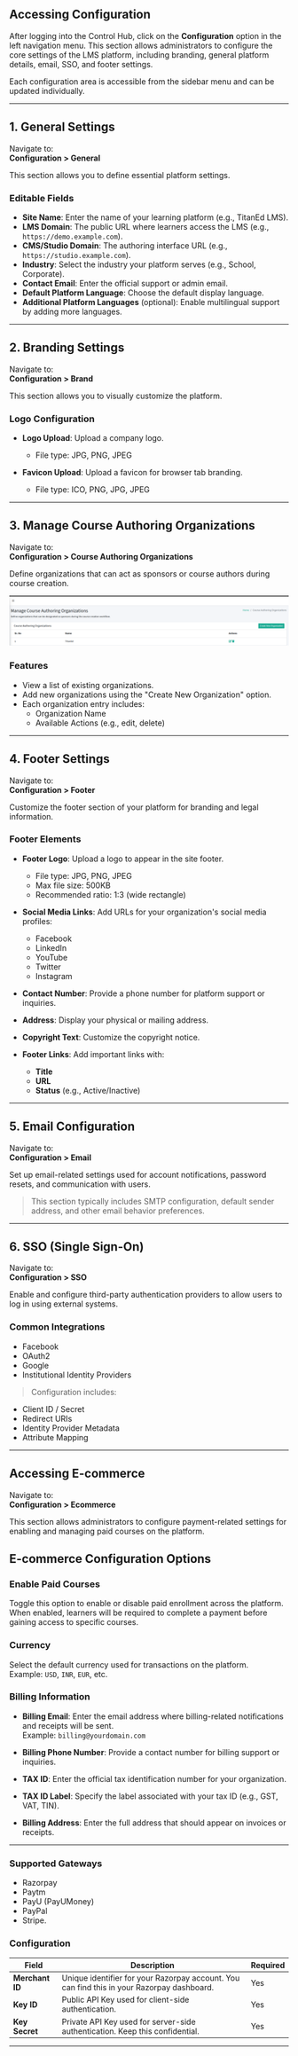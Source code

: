 ## Accessing Configuration

After logging into the Control Hub, click on the **Configuration** option in the left navigation menu. This section allows administrators to configure the core settings of the LMS platform, including branding, general platform details, email, SSO, and footer settings.

Each configuration area is accessible from the sidebar menu and can be updated individually.

---

## 1. General Settings

Navigate to:  
**Configuration > General**

This section allows you to define essential platform settings.

### Editable Fields

- **Site Name**: Enter the name of your learning platform (e.g., TitanEd LMS).
- **LMS Domain**: The public URL where learners access the LMS (e.g., `https://demo.example.com`).
- **CMS/Studio Domain**: The authoring interface URL (e.g., `https://studio.example.com`).
- **Industry**: Select the industry your platform serves (e.g., School, Corporate).
- **Contact Email**: Enter the official support or admin email.
- **Default Platform Language**: Choose the default display language.
- **Additional Platform Languages** (optional): Enable multilingual support by adding more languages.

---

## 2. Branding Settings

Navigate to:  
**Configuration > Brand**

This section allows you to visually customize the platform.

### Logo Configuration

- **Logo Upload**: Upload a company logo.
  - File type: JPG, PNG, JPEG  

- **Favicon Upload**: Upload a favicon for browser tab branding.
  - File type: ICO, PNG, JPG, JPEG  

---

## 3. Manage Course Authoring Organizations

Navigate to:  
**Configuration > Course Authoring Organizations**

Define organizations that can act as sponsors or course authors during course creation.

![admin](../images/c4.png)


### Features

- View a list of existing organizations.
- Add new organizations using the "Create New Organization" option.
- Each organization entry includes:
  - Organization Name
  - Available Actions (e.g., edit, delete)

---

## 4. Footer Settings

Navigate to:  
**Configuration > Footer**

Customize the footer section of your platform for branding and legal information.

### Footer Elements

- **Footer Logo**: Upload a logo to appear in the site footer.
  - File type: JPG, PNG, JPEG  
  - Max file size: 500KB  
  - Recommended ratio: 1:3 (wide rectangle)

- **Social Media Links**: Add URLs for your organization's social media profiles:
  - Facebook
  - LinkedIn
  - YouTube
  - Twitter
  - Instagram

- **Contact Number**: Provide a phone number for platform support or inquiries.

- **Address**: Display your physical or mailing address.

- **Copyright Text**: Customize the copyright notice.

- **Footer Links**: Add important links with:
  - **Title**
  - **URL**
  - **Status** (e.g., Active/Inactive)

---

## 5. Email Configuration

Navigate to:  
**Configuration > Email**

Set up email-related settings used for account notifications, password resets, and communication with users.

> This section typically includes SMTP configuration, default sender address, and other email behavior preferences.

---

## 6. SSO (Single Sign-On)

Navigate to:  
**Configuration > SSO**

Enable and configure third-party authentication providers to allow users to log in using external systems.

### Common Integrations

- Facebook
- OAuth2
- Google
- Institutional Identity Providers

> Configuration includes:
- Client ID / Secret
- Redirect URIs
- Identity Provider Metadata
- Attribute Mapping

---


## Accessing E-commerce

Navigate to:  
**Configuration > Ecommerce**

This section allows administrators to configure payment-related settings for enabling and managing paid courses on the platform.


## E-commerce Configuration Options

### Enable Paid Courses

Toggle this option to enable or disable paid enrollment across the platform. When enabled, learners will be required to complete a payment before gaining access to specific courses.

### Currency

Select the default currency used for transactions on the platform.  
Example: `USD`, `INR`, `EUR`, etc.

### Billing Information

- **Billing Email**: Enter the email address where billing-related notifications and receipts will be sent.  
  Example: `billing@yourdomain.com`

- **Billing Phone Number**: Provide a contact number for billing support or inquiries.

- **TAX ID**: Enter the official tax identification number for your organization.

- **TAX ID Label**: Specify the label associated with your tax ID (e.g., GST, VAT, TIN).

- **Billing Address**: Enter the full address that should appear on invoices or receipts.

---

### Supported Gateways

 - Razorpay 
 - Paytm
 - PayU (PayUMoney)
 - PayPal
 - Stripe.

### Configuration

Field                  | Description                      | Required |
|------------------------|----------------------------------|----------|
| **Merchant ID**        | Unique identifier for your Razorpay account. You can find this in your Razorpay dashboard. | Yes|
| **Key ID**             | Public API Key used for client-side authentication. |  Yes|
| **Key Secret**         | Private API Key used for server-side authentication. Keep this confidential. | Yes |


---


